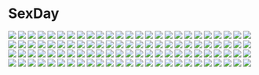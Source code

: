 # SexDay
![](https://konachan.com/image/d4a36d21f7d8bac7e980eff02568cfa8/Konachan.com%20-%2074587%20hatsune_miku%20kagamine_len%20kagamine_rin%20male%20twintails%20vocaloid.jpg)
![](https://konachan.com/jpeg/29caa044d242ab78c82983b5a96fe81e/Konachan.com%20-%20215317%20bed%20blue_eyes%20blush%20boots%20brown_hair%20hat%20mushi_gyouza%20pokemon%20ponytail%20shorts%20socks%20touko_%28pokemon%29%20wristwear.jpg)
![](https://konachan.com/jpeg/4026194d33ed4b169af0c06b76e30208/Konachan.com%20-%20111278%20ass%20blue_eyes%20braids%20breast_grab%20green_eyes%20hong_meiling%20kitsune_neko%20panties%20red_hair%20spread_legs%20thighhighs%20touhou%20underwear%20white_hair%20yuri.jpg)
![](https://konachan.com/image/e6dbb8616cce02ab2b8c20e0811cf1e2/Konachan.com%20-%20143439%20bed%20book%20brown_eyes%20brown_hair%20computer%20fan%20game_console%20long_hair%20monkey_d_luffy%20one_piece%20original%20school_uniform%20short_hair%20tori_otoko.jpg)
![](https://konachan.com/jpeg/13c460d4be1dd13feba0e729074437e0/Konachan.com%20-%20188936%20baka_to_test_to_shoukanjuu%20kirishima_shouko%20vector.jpg)
![](https://konachan.com/image/1398f6fa81a9015841804d345215de91/Konachan.com%20-%20141463%20blonde_hair%20blue_eyes%20flowers%20long_hair%20mechagirl%20mononoke_%28empty%29%20tagme%20weapon.jpg)
![](https://konachan.com/image/2048c6f6d7f9a452f145208346aec345/Konachan.com%20-%2059551%20asatte_no_houkou%20iokawa_karada%20sky%20watanabe_sumiko.jpg)
![](https://konachan.com/jpeg/3045e709177860678ba277e4c31dcd1d/Konachan.com%20-%20162508%20bikini%20flandre_scarlet%20greetload%20izayoi_sakuya%20maid%20pool%20remilia_scarlet%20swimsuit%20third-party_edit%20touhou%20vampire%20wings.jpg)
![](https://konachan.com/image/41a6bd729f5b89d02e402d6b16f4eae9/Konachan.com%20-%20109148%20brown_hair%20charizard%20eevee%20fire%20grass%20hat%20ookido_green%20pikachu%20pokemon%20red_%28pokemon%29%20sleeping%20venusaur%20wings.jpg)
![](https://konachan.com/image/81c8cbb7157a350eab0d469b491bf3e6/Konachan.com%20-%20159350%20animal_ears%20leeannpippisum%20original%20tail%20thighhighs.jpg)
![](https://konachan.com/image/31f76b84190b8f7a63a57e13d72f6877/Konachan.com%20-%20182886%20bikini%20breasts%20flowers%20green_eyes%20jpeg_artifacts%20long_hair%20minamon_%28vittel221%29%20navel%20purple_hair%20swimsuit%20toujou_nozomi.jpg)
![](https://konachan.com/image/c66a837d66aa93bec3129c756e717262/Konachan.com%20-%2023170%20air%20feathers%20kanna%20kannabi_no_mikoto%20key%20moon%20silhouette%20visualart.jpg)
![](https://konachan.com/image/1e28f3d449c69ecd866a2d6e1893bc7e/Konachan.com%20-%20254146%20blonde_hair%20cigarette%20couch%20dress%20headphones%20male%20one_piece%20qike_xiu%20sanji%20short_hair%20smoking%20suit%20sunglasses%20vinsmoke_niji%20vinsmoke_yonji.jpg)
![](https://konachan.com/image/4ae5c9aadccde6d3907b43f1a2395fb2/Konachan.com%20-%20130759%20bow%20flowers%20kaname_madoka%20mahou_shoujo_madoka_magica%20petals%20twintails%20yamada_ako.jpg)
![](https://konachan.com/jpeg/2e1233ebdebba233ef147d61c7e662ba/Konachan.com%20-%20178941%20blue_hair%20breast_grab%20breasts%20brown_hair%20censored%20fingering%20game_cg%20glace%20green_eyes%20long_hair%20navel%20nipples%20nude%20purple_eyes%20saeki_nao.jpg)
![](https://konachan.com/image/961e0e872fecee5c1d922410eede4e77/Konachan.com%20-%20286439%20animal_ears%20bigrbear%20building%20catgirl%20city%20green_eyes%20long_hair%20mechagirl%20original%20pink_hair%20tail.jpg)
![](https://konachan.com/jpeg/6b3628d397e8082aee36c28ea9aa08fc/Konachan.com%20-%20129559%20astraea%20blonde_hair%20blush%20breast_hold%20breasts%20cleavage%20long_hair%20no_bra%20open_shirt%20sora_no_otoshimono%20transparent%20vector%20wings.jpg)
![](https://konachan.com/jpeg/7e16e5bdc3e0fc3b4ae03db639aa9d1a/Konachan.com%20-%20270840%20anthropomorphism%20asashio_%28kancolle%29%20black_hair%20bow%20close%20dd_%28ijigendd%29%20gray_eyes%20kantai_collection%20long_hair%20ribbons%20school_uniform%20skirt%20thighhighs.jpg)
![](https://konachan.com/jpeg/0c676607ea3ed160201e3e3c205c2fab/Konachan.com%20-%2080508%20animal_ears%20asobi_ni_iku_yo%21%20ass%20bell%20breasts%20catgirl%20cleavage%20eris_%28asobi_ni_iku_yo%21%29%20no_bra%20nopan%20open_shirt%20red_eyes%20ribbons%20tail%20wink.jpg)
![](https://konachan.com/jpeg/909ae620221024f5f3ecbc13947a13a9/Konachan.com%20-%20142370%20black_hair%20blue_eyes%20blush%20dancho_%28dancyo%29%20no_bra%20original%20panties%20short_hair%20skirt%20skirt_lift%20underwear%20white.jpg)
![](https://konachan.com/image/a4ff5caad2fa35faa2271df9badacd35/Konachan.com%20-%20255941%20blush%20brown_eyes%20crying%20fate_kaleid_liner_prisma_illya%20fate_%28series%29%20japanese_clothes%20kimono%20long_hair%20miyu_edelfelt%20purple_hair%20tagme_%28artist%29%20tears.jpg)
![](https://konachan.com/jpeg/6109241cf0c96a2295d193c390d6043c/Konachan.com%20-%20293914%20animal%20autumn%20bird%20brown_hair%20clouds%20kurageso%20leaves%20original%20scenic%20short_hair%20sky%20stairs%20tree%20water%20waterfall.jpg)
![](https://konachan.com/jpeg/40f7cef083b5842ead3b2ce9fcd0a382/Konachan.com%20-%20305381%20blush%20chyopeuteu%20cropped%20fire%20horns%20long_hair%20navel%20original%20pointed_ears%20red_eyes%20red_hair%20tattoo%20twintails%20wings.jpg)
![](https://konachan.com/image/7015c4571a7adb17c71bcd985c2ef67e/Konachan.com%20-%20172921%20belluch%20blush%20breasts%20cleavage%20nanami_haruka_%28utapri%29%20orange_hair%20panties%20underwear%20uta_no_prince-sama.jpg)
![](https://konachan.com/image/4598abf9986e653cb5080f52fb012cd6/Konachan.com%20-%20159959%202girls%20barefoot%20butterfly%20cherry_blossoms%20dusk_dawn%20flowers%20hieda_no_akyuu%20japanese_clothes%20kimono%20motoori_kosuzu%20touhou%20tree%20water.jpg)
![](https://konachan.com/image/ec6b696cc5ee937c200b7c43c59dcc40/Konachan.com%20-%20184965%20aqua_eyes%20black_hair%20blush%20dragonball%20videl%20yoro4545.jpg)
![](https://konachan.com/jpeg/3975360ab523301d89ca84d09176154b/Konachan.com%20-%20231572%20ane_naru_mono%20black_hair%20breasts%20chiya_%28ane_naru_mono%29%20cleavage%20long_hair%20panties%20pochi_%28pochi-goya%29%20purple_eyes%20underwear%20waifu2x.jpg)
![](https://konachan.com/jpeg/09179640a35ca2092cca4ad86b89f22e/Konachan.com%20-%2026758%20tagme.jpg)
![](https://konachan.com/image/043698d28baadb4182e797827c1e1bdb/Konachan.com%20-%2082226%20blonde_hair%20dress%20touhou%20wink%20yakumo_yukari%20yukizen.jpg)
![](https://konachan.com/jpeg/bb44f9d6e57e8d839f5894304fb85324/Konachan.com%20-%20180918%20ass%20blue_hair%20breast_hold%20breasts%20brown_eyes%20fingering%20game_cg%20long_hair%20masturbation%20mitha%20nanawind%20nipples%20panties%20saijo_karin%20thighhighs%20underwear.jpg)
![](https://konachan.com/image/218412b34cc6d47597ba2c534fa176e7/Konachan.com%20-%20257104%20bell%20blonde_hair%20bow%20breasts%20headdress%20korie_riko%20long_hair%20original%20pink_eyes%20skirt_lift%20thighhighs.jpg)
![](https://konachan.com/jpeg/acefd7c890b43b2bb56a529903257bc5/Konachan.com%20-%20239549%20alpcmas%20clouds%20dark%20moon%20nobody%20original%20scenic%20signed%20sky.jpg)
![](https://konachan.com/image/68b05ba230649ed3302fc3d902c462df/Konachan.com%20-%20301572%20animal_ears%20arknights%20hakua_mill%20long_hair%20pantyhose%20smoking%20texas_%28arknights%29.jpg)
![](https://konachan.com/jpeg/a4aa369c4a0ed9ced821a101035360ef/Konachan.com%20-%20294979%20autumn%20brown_eyes%20brown_hair%20crying%20leaves%20long_hair%20original%20paper%20school_uniform%20skirt%20tears%20tie%20tree%20urata_asao.jpg)
![](https://konachan.com/image/795c55daa7cd30789d1be8c4999c23ac/Konachan.com%20-%20262402%20aqua_eyes%20aqua_hair%20elbow_gloves%20gloves%20hatsune_miku%20headphones%20lengchan_%28fu626878068%29%20long_hair%20ribbons%20shorts%20twintails%20vocaloid%20watermark.jpg)
![](https://konachan.com/image/4a5ef66a981a63f0e6bd0b32c275ff05/Konachan.com%20-%20224952%20ayase_eri%20gensou_kuro_usagi%20love_live%21_school_idol_project%20nishikino_maki%20shoujo_ai%20sonoda_umi%20yazawa_nico.jpg)
![](https://konachan.com/jpeg/040de12436ada7977c0abdbae262c6da/Konachan.com%20-%20142997%202girls%20animal_ears%20brown_eyes%20brown_hair%20catgirl%20chen%20dqn_%28dqnww%29%20glasses%20hat%20leaves%20loli%20multiple_tails%20red_eyes%20short_hair%20tail%20touhou.jpg)
![](https://konachan.com/jpeg/631eae2ef0e8721fd8491f8a36da5c46/Konachan.com%20-%20151013%20close%20game_cg%20giga%20kiss_bell%20mikoto_akemi%20takahata_chiharu.jpg)
![](https://konachan.com/jpeg/7fb858284b88990dc0a522c2e3bd832c/Konachan.com%20-%20293773%20blonde_hair%20blush%20breast_hold%20breasts%20close%20elbow_gloves%20fate_grand_order%20fate_%28series%29%20gloves%20green_eyes%20nero_claudius_%28fate%29%20nipples%20signed%20xayux.jpg)
![](https://konachan.com/image/63726342995cc37eb2e864a3bd8748ca/Konachan.com%20-%2012058%20chii%20chobits.jpg)
![](https://konachan.com/jpeg/ec23acbec64f1cafbf26937bb7380039/Konachan.com%20-%20168688%20black_hair%20blood%20game_cg%20hayakawa_harui%20headband%20japanese_clothes%20katana%20lass%20long_hair%20miko%20night%20okushiro_yuki%20red_eyes%20sword%20weapon.jpg)
![](https://konachan.com/jpeg/9ddcd2ae6df837d552aee0d19b2bd561/Konachan.com%20-%20114179%20black_hair%20blue_hair%20breasts%20game_cg%20kasuga_iori%20koku%20kudo_nono%20kudou_youichi%20male%20mirai_nostalgia%20nipples%20nude%20onsen%20purple_software%20siki%20wet.jpg)
![](https://konachan.com/image/b3a5d88c439e120f8ce81e7d0b041ffd/Konachan.com%20-%20272215%20animal_ears%20black_hair%20blue_eyes%20bunny_ears%20catgirl%20choker%20gems_company%20hoodie%20mizushima_aoi%20short_hair%20socks%20tama_%28tama-s%29%20wink.jpg)
![](https://konachan.com/jpeg/d59ad67a381b72009af7573efb537def/Konachan.com%20-%2092411%20black_hair%20fortissimo__akkord%3Absusvier%20game_cg%20long_hair%20ooba_kagerou%20suzushiro_nagisa%20towel%20twintails.jpg)
![](https://konachan.com/image/9ed247566c7883c8b319d5d47ce4c02d/Konachan.com%20-%20200861%20black_hair%20blush%20bra%20breast_hold%20breasts%20cum%20hunie_pop%20ninamo%20nipples%20underwear%20yumi_aiko.jpg)
![](https://konachan.com/jpeg/d472727e0a3337463087a2cf1951a095/Konachan.com%20-%20155076%20nishinomiya_saku.jpg)
![](https://konachan.com/image/cb2e0f89d9731f5d55c39c84147c3169/Konachan.com%20-%2036550%20hayate_no_gotoku%20maria_%28hayate_no_gotoku%29.jpg)
![](https://konachan.com/image/a0a1b9a1ce7d23f2ca5fa8d2e73b38fd/Konachan.com%20-%2065986%20armor%20emurin%20monster_hunter%20rathian%20sword%20weapon.jpg)
![](https://konachan.com/image/ae407e1888ac7a7ed3978aa3295f465c/Konachan.com%20-%20243479%20hatsune_miku%20long_hair%20microphone%20skirt%20tagme_%28artist%29%20thighhighs%20tie%20twintails%20vocaloid.jpg)
![](https://konachan.com/image/de741b6adcbe93a4646bee3615ece250/Konachan.com%20-%2063929%20bed%20favorite%20game_cg%20hoshizora_no_memoria%20long_hair%20orange_eyes%20ototsu_yume%20shida_kazuhiro%20white_hair.jpg)
![](https://konachan.com/jpeg/9f5f1e85f5b626d8fb19c4244680659c/Konachan.com%20-%20285225%202girls%20bakemonogatari%20hachikuji_mayoi%20hammer_%28sunset_beach%29%20japanese_clothes%20kimono%20loli%20monogatari_%28series%29%20oshino_shinobu.jpg)
![](https://konachan.com/jpeg/b72c6afe1a9ce102dc8f92cf3ad5dcc9/Konachan.com%20-%2038424%20cuffs_%28studio%29%20sakura_musubi.jpg)
![](https://konachan.com/jpeg/48fa6817dc3226bb1154e2ed85fba9cf/Konachan.com%20-%2057604%20honey_coming%20ogata_mio.jpg)
![](https://konachan.com/image/9d99cffc7bb1921308e2e7dd906ae76e/Konachan.com%20-%20305744%20anthropomorphism%20aqua_hair%20ass%20bra%20breasts%20cleavage%20grandialee%20green_eyes%20mobile_suit_gundam%20nopan%20original%20short_hair%20thighhighs%20underwear.jpg)
![](https://konachan.com/image/4da93921ad39fee6162768d164bcbb5c/Konachan.com%20-%2016731%20christmas%20tagme.jpg)
![](https://konachan.com/image/c3da4a775b9f85ef7d8db8b387881adf/Konachan.com%20-%20101899%20blue_hair%20wings.jpg)
![](https://konachan.com/image/999b6fddee36ebd8a97743c272c73c5f/Konachan.com%20-%20154343%20bandage%20black_hair%20brown_hair%20fan%20japanese_clothes%20kimono%20long_hair%20original%20redjuice%20ribbons%20school_uniform%20spear%20sword%20twintails%20weapon%20yellow_eyes.jpg)
![](https://konachan.com/image/826a39eec54e5302f6532242a7e6eaca/Konachan.com%20-%20250801%20blue_eyes%20blush%20boots%20bow%20braids%20brown_eyes%20dark_skin%20group%20headband%20hoodie%20kneehighs%20loli%20long_hair%20navel%20ponytail%20shorts%20skirt%20socks%20wristwear.jpg)
![](https://konachan.com/jpeg/d5c7b6d954efbf5796bcd33df2d8fe2f/Konachan.com%20-%20156698%20animal%20barefoot%20bird%20book%20bow%20cherry_blossoms%20flowers%20fujiwara_no_mokou%20grass%20kamishirasawa_keine%20red_eyes%20touhou%20tree%20white_hair.jpg)
![](https://konachan.com/image/107b110ad7ee6f36519e5df4b0664010/Konachan.com%20-%20252558%20blush%20bra%20breasts%20brown_eyes%20brown_hair%20cleavage%20long_hair%20miracle_hoshi%20navel%20open_shirt%20original%20panties%20shirt%20underwear%20undressing.jpg)
![](https://konachan.com/jpeg/9e5ba962b0d64081ffadd01afdcd613c/Konachan.com%20-%20277104%20ass%20bed%20blush%20book%20breasts%20demon%20food%20green_eyes%20hololive%20horns%20long_hair%20neit_ni_sei%20panties%20skirt%20stockings%20tail%20thighhighs%20underwear%20wings.jpg)
![](https://konachan.com/image/eb25d68b700520e9a03867e80cf01203/Konachan.com%20-%20167633%20black_hair%20bra%20breasts%20cleavage%20danann%20fiora%20glasses%20league_of_legends%20purple_eyes%20scarf%20short_hair%20thighhighs%20underwear%20zettai_ryouiki.jpg)
![](https://konachan.com/jpeg/c7c1b7d0f26d3b89225c72432e39f40c/Konachan.com%20-%20304036%20bed%20breasts%20cleavage%20fate_%28series%29%20gray_hair%20leotard%20long_hair%20panties%20ribbons%20thighhighs%20tsuki_no_i-min%20underwear%20waifu2x%20wet%20yellow_eyes.jpg)
![](https://konachan.com/image/cc6e223699c69c75100f36b4397adfff/Konachan.com%20-%2088352%20cherry_blossoms%20flowers%20original%20petals%20ruins%20scenic%20takio%20train%20tree.jpg)
![](https://konachan.com/image/afcc2b5516599b9e5ed3ef1bfee23e3f/Konachan.com%20-%2017587%20clamp%20ichihara_yuuko%20mokona%20xxxholic.jpg)
![](https://konachan.com/image/97e72b59166ce9c7dc5673d333b9d1cd/Konachan.com%20-%20128467%20amagi_yukiko%20censored%20kujikawa_rise%20persona%20persona_4%20satonaka_chie%20shirogane_naoto%20wink.jpg)
![](https://konachan.com/image/313422487efcd9d990e221975024f9b0/Konachan.com%20-%20152730%20all_male%20animal%20bandage%20blue_eyes%20japanese_clothes%20jpeg_artifacts%20kimono%20male%20original%20purple_eyes%20ribbons%20unodu%20white_hair%20wolf.jpg)
![](https://konachan.com/image/3dfd3658f7a02267b71a7b08f8f983ed/Konachan.com%20-%20261322%202girls%20aircraft%20aqua_eyes%20azur_lane%20breasts%20chain%20gloves%20hat%20long_hair%20navel%20panties%20swd3e2%20thighhighs%20underwear%20watermark%20weapon%20white_hair.jpg)
![](https://konachan.com/image/a0ef4fcb65ffd61f072f772425e0f4ee/Konachan.com%20-%2013498%20animal%20black_hair%20blonde_hair%20cat%20drink%20jpeg_artifacts%20male%20nami%20nico_robin%20oda_eiichirou%20one_piece%20short_hair%20tony_tony_chopper.jpg)
![](https://konachan.com/image/f945224e4c87b642a7ce7a7dfb61ed44/Konachan.com%20-%20199109%20alls%20aqua_eyes%20aqua_hair%20gloves%20hatsune_miku%20long_hair%20snow%20thighhighs%20tie%20twintails%20vocaloid%20yuki_miku.jpg)
![](https://konachan.com/image/0cb8fe0cfcab5ebc84cac6c68552c676/Konachan.com%20-%20108903%20ass%20blue_eyes%20blue_hair%20breasts%20cleavage%20karina_lyle%20mogu%20thighhighs%20tiger_%26_bunny%20white.jpg)
![](https://konachan.com/jpeg/2246357db1d452dac56b178c317e1688/Konachan.com%20-%20209857%20animal%20braids%20brown_hair%20building%20flowers%20forest%20japanese_clothes%20leaves%20lolita_fashion%20natsumoka%20original%20skirt%20thighhighs%20tree%20water%20yukata.jpg)
![](https://konachan.com/jpeg/6315944c2ea4b24e872dbc0651b3e283/Konachan.com%20-%20231108%20aqua_eyes%20black_hair%20blush%20bow%20braids%20brown_hair%20bunny_ears%20collette%20glasses%20gloves%20group%20long_hair%20male%20midiman%20moeka%20red_eyes%20tail%20twintails.jpg)
![](https://konachan.com/jpeg/1cf820dd0ab1cc009fd3836fc9537430/Konachan.com%20-%2062772%20blush%20close%20kirishima_akari%20nyan_koi%21%20transparent%20vector.jpg)
![](https://konachan.com/jpeg/67b31672208962af6275b3d251dba9d0/Konachan.com%20-%20298899%20animal_ears%20blue_eyes%20lolita_fashion%20mousegirl%20original%20short_hair%20signed%20wadanaka%20white%20white_hair.jpg)
![](https://konachan.com/image/a74609595f2090eaabe5e065bf396ecb/Konachan.com%20-%2059178%20clamp%20fay_d_flourite%20kurogane%20mokona%20sakura_%28tsubasa%29%20syaoran%20tsubasa_reservoir_chronicle.jpg)
![](https://konachan.com/image/0df6a4ea3efe8f1f4a32cab0c1c4e13e/Konachan.com%20-%2041722%20anus%20ass%20blue_hair%20fingering%20glasses%20kokubunji_koyori%20nopan%20nurse_witch_komugi-chan%20pussy%20spread_pussy%20uncensored%20white.jpg)
![](https://konachan.com/image/c27cc39db4fde3ba281dde3b4b7f640f/Konachan.com%20-%20156152%20animal%20barefoot%20brown_hair%20camera%20cat%20dress%20flowers%20headphones%20original%20sebascha.jpg)
![](https://konachan.com/jpeg/345fbb7b0df22c157ab3f962c743bafa/Konachan.com%20-%20194858%20blonde_hair%20blue_eyes%20front_wing%20game_cg%20nanaca_mai%20snow%20tsukumo_yuki%20twintails%20yukikoi_melt.jpg)
![](https://konachan.com/image/ddb7d50aa5ea7ee349768fa55cc1e396/Konachan.com%20-%20241420%20catgirl%20chibi%20efe%20fujiwara_no_mokou%20hakurei_reimu%20hata_no_kokoro%20hijiri_byakuren%20japanese_clothes%20kaenbyou_rin%20komeiji_koishi%20miko%20ofuda%20touhou.jpg)
![](https://konachan.com/image/ff508aaba9d8a442173a178f3cb806b8/Konachan.com%20-%20140453%20agekichi%20bandage%20bow%20breasts%20eyepatch%20horns%20long_hair%20original%20pointed_ears%20ribbons%20skirt%20sword%20thighhighs%20weapon%20white.jpg)
![](https://konachan.com/jpeg/b1eb49e9022fd7b7b4a16066e38e68df/Konachan.com%20-%20259757%20animal%20ass%20barefoot%20blonde_hair%20blue_eyes%20blush%20brave_witches%20kurashima_tomoyasu%20scan%20sketch%20strike_witches%20tail%20third-party_edit.jpg)
![](https://konachan.com/jpeg/ef85a848e28df6306926f646a2d6fb43/Konachan.com%20-%20124159%20bed%20blush%20breast_grab%20breasts%20censored%20dress%20game_cg%20long_hair%20nipples%20omega_star%20penis%20pussy%20red_eyes%20sex%20spread_legs%20twintails%20vampire%20white_hair.jpg)
![](https://konachan.com/jpeg/fff6812790be06b96886fe43292829b1/Konachan.com%20-%20199472%20bikini%20breasts%20cleavage%20flowers%20green_eyes%20headdress%20navel%20shirt_lift%20swimsuit%20tomose_shunsaku%20underboob%20white%20wink.jpg)
![](https://konachan.com/image/81e46a9c82bff8a588543977fff0ce56/Konachan.com%20-%2029148%20aa_megami-sama%20belldandy%20jpeg_artifacts%20peorth%20skuld%20tagme%20urd%20wings.jpg)
![](https://konachan.com/jpeg/7a142633896523e906e5fdf559a0b52f/Konachan.com%20-%20210290%20all_male%20anthropomorphism%20axis_powers_hetalia%20black_hair%20bolivia_%28hetalia%29%20brown_eyes%20hat%20kuraudia%20male%20peru_%28hetalia%29%20short_hair%20signed%20yellow_eyes.jpg)
![](https://konachan.com/image/40ab25dab6a9363a42a2d306e3142289/Konachan.com%20-%20129417%20clouds%20gumi%20shorts%20sky%20vocaloid.jpg)
![](https://konachan.com/jpeg/b65ce4d576ed388a95bfd71b76b0ea30/Konachan.com%20-%20177765%2012_no_tsuki_no_eve%20blonde_hair%20close%20game_cg%20long_hair%20minori%20unahara_yuki%20yuzuna_hiyo.jpg)
![](https://konachan.com/image/3d73675c88b4c173dbb1bacacedbbf5f/Konachan.com%20-%20133068%20camera%20dress%20hao_%28patinnko%29%20red_eyes%20shameimaru_aya%20touhou%20tree%20wings.jpg)
![](https://konachan.com/image/785f16a381700dff6bd1b7422c667aa6/Konachan.com%20-%2048410%20hatsune_miku%20thighhighs%20vocaloid.jpg)
![](https://konachan.com/image/dc6fca785a69b5e5f24cdfeb60c96fef/Konachan.com%20-%2053288%20chidori_kaname%20full_metal_panic%20sagara_sousuke%20teletha_testarossa.jpg)
![](https://konachan.com/jpeg/077a1434f03753048c2a11322ddd1b48/Konachan.com%20-%20305168%20blush%20breasts%20cameltoe%20cropped%20guranyto%20hat%20nipples%20nishikino_maki%20panties%20pantyhose%20purple_eyes%20red_hair%20spread_legs%20torn_clothes%20underwear%20waifu2x.jpg)
![](https://konachan.com/image/df5acaeb8f7dd8bcbc12b7ac61800c71/Konachan.com%20-%20138447%20all_male%20beach%20brown_hair%20clouds%20green_eyes%20makoto_%28minami-ke%29%20male%20minami-ke%20otosume_ruiko%20short_hair%20sky%20trap%20water.jpg)
![](https://konachan.com/image/62f25d218e3b0f02ddc73d0bfd8adc86/Konachan.com%20-%2037774%20headphones%20range_murata.jpg)
![](https://konachan.com/jpeg/ab3947e28bed5828dd61af9c81245a03/Konachan.com%20-%20300862%20black_hair%20blue_eyes%20blush%20brown_hair%20butterfly%20flowers%20group%20long_hair%20pantyhose%20ponytail%20purple_hair%20rose%20skirt%20thighhighs%20twintails%20watermark.jpg)
![](https://konachan.com/image/28a062e526df0d448fdb7d4b2aaf6586/Konachan.com%20-%20164980%20clouds%20flowers%20ia%20petals%20rakeru_%28fleedo%29%20sky%20vocaloid.jpg)
![](https://konachan.com/image/20056c49698fa44a4ab9f38769aa49da/Konachan.com%20-%20167654%20black_hair%20blue_eyes%20crying%20flowers%20kukuchi_heisuke%20long_hair%20momose%20ninja%20petals%20rakudai_ninja_rantarou%20tears.jpg)
![](https://konachan.com/jpeg/5b1eebc462cfec4c79e08bdbcb57085b/Konachan.com%20-%20289357%20aqua_eyes%20black_hair%20blush%20bow%20close%20cropped%20original%20school_uniform%20see_through%20short_hair%20skirt%20sunhyun%20wet.jpg)
![](https://konachan.com/jpeg/d6796ed15889e208096e49a15a693807/Konachan.com%20-%20241534%20annin_doufu%20blonde_hair%20blush%20bra%20breasts%20drink%20idolmaster%20idolmaster_cinderella_girls%20senzaki_ema%20short_hair%20skirt%20thighhighs%20underwear.jpg)
![](https://konachan.com/jpeg/37794fdd13c6da7db400c6d1e96279d0/Konachan.com%20-%20173034%20anthropomorphism%20aqua_eyes%20aqua_hair%20blush%20breasts%20cleavage%20kaniyashiku%20long_hair%20panties%20panty_pull%20thighhighs%20underwear%20undressing%20white.jpg)

